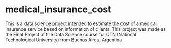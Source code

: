 # medical_insurance_cost
This is a data science project intended to estimate the cost of a medical insurance service based on information of clients. This project was made as the Final Project of the Data Science course for UTN (National Technological University) from Buenos Aires, Argentina. 
